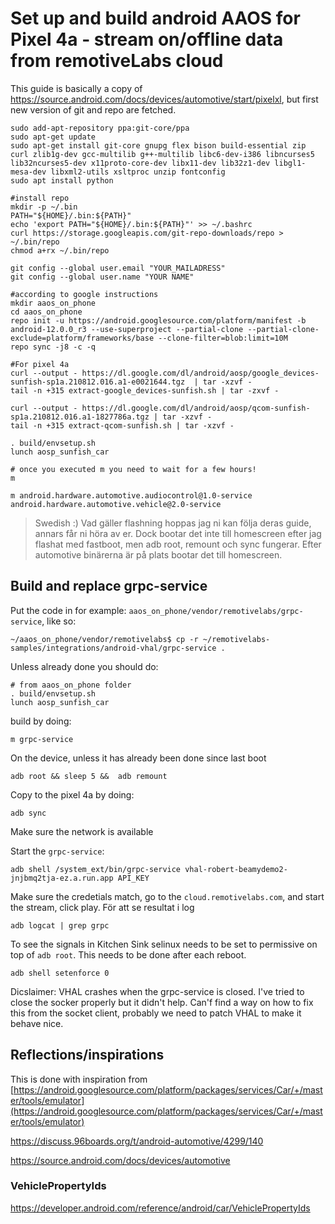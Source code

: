 # Set up and build android AAOS for Pixel 4a - stream on/offline data from remotiveLabs cloud

This guide is basically a copy of https://source.android.com/docs/devices/automotive/start/pixelxl, but first new version of git and repo are fetched.

```
sudo add-apt-repository ppa:git-core/ppa
sudo apt-get update
sudo apt-get install git-core gnupg flex bison build-essential zip curl zlib1g-dev gcc-multilib g++-multilib libc6-dev-i386 libncurses5 lib32ncurses5-dev x11proto-core-dev libx11-dev lib32z1-dev libgl1-mesa-dev libxml2-utils xsltproc unzip fontconfig
sudo apt install python

#install repo
mkdir -p ~/.bin
PATH="${HOME}/.bin:${PATH}"
echo 'export PATH="${HOME}/.bin:${PATH}"' >> ~/.bashrc
curl https://storage.googleapis.com/git-repo-downloads/repo > ~/.bin/repo
chmod a+rx ~/.bin/repo

git config --global user.email "YOUR_MAILADRESS"
git config --global user.name "YOUR NAME"

#according to google instructions
mkdir aaos_on_phone
cd aaos_on_phone
repo init -u https://android.googlesource.com/platform/manifest -b android-12.0.0_r3 --use-superproject --partial-clone --partial-clone-exclude=platform/frameworks/base --clone-filter=blob:limit=10M
repo sync -j8 -c -q

#For pixel 4a
curl --output - https://dl.google.com/dl/android/aosp/google_devices-sunfish-sp1a.210812.016.a1-e0021644.tgz  | tar -xzvf -
tail -n +315 extract-google_devices-sunfish.sh | tar -zxvf -

curl --output - https://dl.google.com/dl/android/aosp/qcom-sunfish-sp1a.210812.016.a1-1827786a.tgz | tar -xzvf -
tail -n +315 extract-qcom-sunfish.sh | tar -xzvf -

. build/envsetup.sh
lunch aosp_sunfish_car

# once you executed m you need to wait for a few hours!
m

m android.hardware.automotive.audiocontrol@1.0-service android.hardware.automotive.vehicle@2.0-service
```

>Swedish :) Vad gäller flashning hoppas jag ni kan följa deras guide, annars får ni höra av er. Dock bootar det inte till homescreen efter jag flashat med fastboot, men adb root, remount och sync fungerar. Efter automotive binärerna är på plats bootar det till homescreen.

## Build and replace grpc-service

Put the code in for example: `aaos_on_phone/vendor/remotivelabs/grpc-service`, like so:
```
~/aaos_on_phone/vendor/remotivelabs$ cp -r ~/remotivelabs-samples/integrations/android-vhal/grpc-service .
```

Unless already done you should do:

```
# from aaos_on_phone folder
. build/envsetup.sh
lunch aosp_sunfish_car	
```
build by doing:
```
m grpc-service
```
On the device, unless it has already been done since last boot
```
adb root && sleep 5 &&  adb remount
```
Copy to the pixel 4a by doing:
```
adb sync
```

Make sure the network is available

Start the `grpc-service`:

```
adb shell /system_ext/bin/grpc-service vhal-robert-beamydemo2-jnjbmq2tja-ez.a.run.app API_KEY
```
Make sure the credetials match, go to the `cloud.remotivelabs.com`, and start the stream, click play.
För att se resultat i log
```
adb logcat | grep grpc
```
To see the signals in Kitchen Sink selinux needs to be set to permissive on top of `adb root`. This needs to be done after each reboot.
```
adb shell setenforce 0
```
Dicslaimer: VHAL crashes when the grpc-service is closed. I've tried to close the socker properly but it didn't help. Can'f find a way on how to fix this from the socket client, probably we need to patch VHAL to make it behave nice.


## Reflections/inspirations

This is done with inspiration from [https://android.googlesource.com/platform/packages/services/Car/+/master/tools/emulator](https://android.googlesource.com/platform/packages/services/Car/+/master/tools/emulator)

https://discuss.96boards.org/t/android-automotive/4299/140

https://source.android.com/docs/devices/automotive

### VehiclePropertyIds
https://developer.android.com/reference/android/car/VehiclePropertyIds
